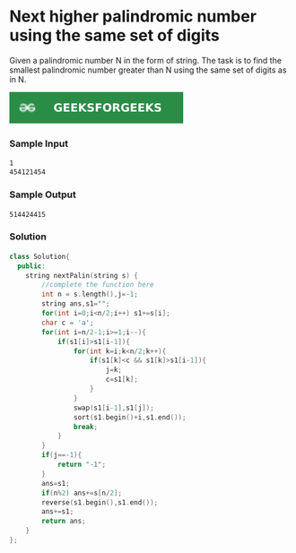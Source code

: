 # Next higher palindromic number using the same set of digits

Given a palindromic number N in the form of string. The task is to find the smallest palindromic number greater than N using the same set of digits as in N.

[![Problem Link](../assets/gfg.svg)](https://practice.geeksforgeeks.org/problems/next-higher-palindromic-number-using-the-same-set-of-digits5859/1/#)

### Sample Input
```
1
454121454
```

### Sample Output
```
514424415
```

### Solution
```cpp
class Solution{
  public:
    string nextPalin(string s) { 
        //complete the function here
        int n = s.length(),j=-1;
        string ans,s1="";
        for(int i=0;i<n/2;i++) s1+=s[i];
        char c = 'a';
        for(int i=n/2-1;i>=1;i--){
            if(s1[i]>s1[i-1]){
                for(int k=i;k<n/2;k++){
                    if(s1[k]<c && s1[k]>s1[i-1]){
                        j=k;
                        c=s1[k];
                    }
                }
                swap(s1[i-1],s1[j]);
                sort(s1.begin()+i,s1.end());
                break;
            }
        }
        if(j==-1){
            return "-1";
        }
        ans=s1;
        if(n%2) ans+=s[n/2];
        reverse(s1.begin(),s1.end());
        ans+=s1;
        return ans;
    }
};
```
